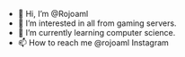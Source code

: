- 👋 Hi, I’m @Rojoaml
- 👀 I’m interested in all from gaming servers. 
- 🌱 I’m currently learning computer science.
- 📫 How to reach me @rojoaml Instagram

<!---
Rojoaml/Rojoaml is a ✨ special ✨ repository because its `README.md` (this file) appears on your GitHub profile.
You can click the Preview link to take a look at your changes.
--->
